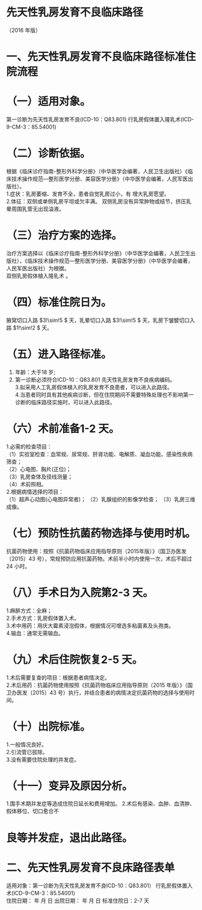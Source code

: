 # 先天性乳房发育不良临床路径  
（2016 年版）  
#  一、先天性乳房发育不良临床路径标准住院流程  
# （一）适用对象。  
第一诊断为先天性乳房发育不良(ICD-10：Q83.801) 行乳房假体置入隆乳术(ICD-9-CM-3：85.54001)  
# （二）诊断依据。  
根据《临床诊疗指南-整形外科学分册》（中华医学会编著，人民卫生出版社）《临床技术操作规范—整形医学分册、美容医学分册》（中华医学会编著，人民军医出版社）。  
1.症状：乳房萎缩、发育不全，患者自觉乳房过小，有 增大乳房愿望。  
2.体征：双侧或单侧乳房平坦或欠丰满。 双侧乳房没有异常肿物或结节，挤压乳晕周围乳管无出现溢液。  
# （三）治疗方案的选择。  
治疗方案选择以《临床诊疗指南-整形外科学分册》（中华医学会编著，人民卫生出版社），《临床技术操作规范—整形医学分册、美容医学分册》（中华医学会编著，人民军医出版社）为根据。  
双侧乳房假体植入隆乳术 。  
# （四）标准住院日为。  
腋窝切口入路 $3\!\sim\!5 $ 天，乳晕切口入路 $3\!\sim\!5 $ 天，乳房下皱襞切口入路 $1\!\sim\!2 $ 天。  
# （五）进入路径标准。  
1. 年齡：大于18 岁;  
2. 第一诊断必须符合ICD-10：Q83.801 先天性乳房发育不良疾病编码。  
3.拟采用人工乳房假体植入的乳房发育不良患者，可以进入此路径。  
4.当患者同时具有其他疾病诊断，但在住院期间不需要特殊处理也不影响第一诊断的临床路径实施时，可以进入此路径。  
# （六）术前准备1-2 天。  
1.必需的检查项目：  
（1）实验室检查：血常规、尿常规、肝肾功能、电解质、凝血功能、感染性疾病筛查；  
（2）心电图、胸片(正位)；  
（3）乳房查体及径线测量；  
（4）术前照相。  
2.根据病情选择的项目：  
（1）超声心动图(心电图异常者)；  （2）乳腺组织的影像学检查； （3）乳房三维成像。  
# （七）预防性抗菌药物选择与使用时机。  
抗菌药物使用：按照《抗菌药物临床应用指导原则（2015年版）》（国卫办医发〔2015〕43 号），常规预防应用抗菌药物。术前半小时内使用一次，术后不超过24 小时。  
# （八）手术日为入院第2-3 天。  
1.麻醉方式：全麻；  
2.手术方式：乳房假体置入术。  
3.术中用药：用庆大霉素浸泡假体，根据情况可增选多粘菌素及头孢类。  
4.输血：通常无需输血。  
# （九）术后住院恢复2-5 天。  
1.术后需要复查的项目：根据患者病情决定。  
2.术后用药：抗菌药物使用按照《抗菌药物临床应用指导原则（2015 年版）》（国卫办医发〔2015〕43 号）执行，并结合患者的病情决定抗菌药物的选择与使用时间。  
# （十）出院标准。  
1.一般情况良好。  
2.引流管已拔除。  
3.没有需要住院处理的并发症。  
# （十一）变异及原因分析。  
1.围手术期并发症等造成住院日延长和费用增加。 2.术后有感染、血肿、血清肿、假体移位、切口愈合不  
# 良等并发症，退出此路径。  
# 二、先天性乳房发育不良床路径表单  
适用对象：第一诊断为先天性乳房发育不良ICD-10：Q83.801） 行乳房假体置入术(ICD-9-CM-3：85.54001)  
住院日期：    年   月  日   出院日期：    年   月   日    标准住院日：2-7 天  
